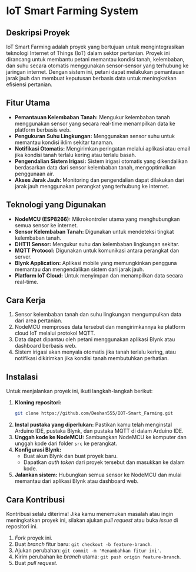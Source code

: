 # IoT Smart Farming System

## Deskripsi Proyek
IoT Smart Farming adalah proyek yang bertujuan untuk mengintegrasikan teknologi Internet of Things (IoT) dalam sektor pertanian. Proyek ini dirancang untuk membantu petani memantau kondisi tanah, kelembaban, dan suhu secara otomatis menggunakan sensor-sensor yang terhubung ke jaringan internet. Dengan sistem ini, petani dapat melakukan pemantauan jarak jauh dan membuat keputusan berbasis data untuk meningkatkan efisiensi pertanian.

## Fitur Utama
- **Pemantauan Kelembaban Tanah:** Mengukur kelembaban tanah menggunakan sensor yang secara real-time menampilkan data ke platform berbasis web.
- **Pengukuran Suhu Lingkungan:** Menggunakan sensor suhu untuk memantau kondisi iklim sekitar tanaman.
- **Notifikasi Otomatis:** Mengirimkan peringatan melalui aplikasi atau email jika kondisi tanah terlalu kering atau terlalu basah.
- **Pengendalian Sistem Irigasi:** Sistem irigasi otomatis yang dikendalikan berdasarkan data dari sensor kelembaban tanah, mengoptimalkan penggunaan air.
- **Akses Jarak Jauh:** Monitoring dan pengendalian dapat dilakukan dari jarak jauh menggunakan perangkat yang terhubung ke internet.

## Teknologi yang Digunakan
- **NodeMCU (ESP8266):** Mikrokontroler utama yang menghubungkan semua sensor ke internet.
- **Sensor Kelembaban Tanah:** Digunakan untuk mendeteksi tingkat kelembaban tanah.
- **DHT11 Sensor:** Mengukur suhu dan kelembaban lingkungan sekitar.
- **MQTT Protocol:** Digunakan untuk komunikasi antara perangkat dan server.
- **Blynk Application:** Aplikasi mobile yang memungkinkan pengguna memantau dan mengendalikan sistem dari jarak jauh.
- **Platform IoT Cloud:** Untuk menyimpan dan menampilkan data secara real-time.

## Cara Kerja
1. Sensor kelembaban tanah dan suhu lingkungan mengumpulkan data dari area pertanian.
2. NodeMCU memproses data tersebut dan mengirimkannya ke platform cloud IoT melalui protokol MQTT.
3. Data dapat dipantau oleh petani menggunakan aplikasi Blynk atau dashboard berbasis web.
4. Sistem irigasi akan menyala otomatis jika tanah terlalu kering, atau notifikasi dikirimkan jika kondisi tanah membutuhkan perhatian.
   
## Instalasi
Untuk menjalankan proyek ini, ikuti langkah-langkah berikut:
1. **Kloning repositori:**
    ```bash
    git clone https://github.com/Deshan555/IOT-Smart_Farming.git
    ```
2. **Instal pustaka yang diperlukan:**
   Pastikan kamu telah menginstal Arduino IDE, pustaka Blynk, dan pustaka MQTT di dalam Arduino IDE.  
3. **Unggah kode ke NodeMCU:**
   Sambungkan NodeMCU ke komputer dan unggah kode dari folder `src` ke perangkat.
4. **Konfigurasi Blynk:**
   - Buat akun Blynk dan buat proyek baru.
   - Dapatkan *auth token* dari proyek tersebut dan masukkan ke dalam kode.
5. **Jalankan sistem:**
   Hubungkan semua sensor ke NodeMCU dan mulai memantau dari aplikasi Blynk atau dashboard web.

## Cara Kontribusi
Kontribusi selalu diterima! Jika kamu menemukan masalah atau ingin meningkatkan proyek ini, silakan ajukan *pull request* atau buka *issue* di repositori ini.

1. *Fork* proyek ini.
2. Buat *branch* fitur baru: `git checkout -b feature-branch`.
3. Ajukan perubahan: `git commit -m 'Menambahkan fitur ini'`.
4. Kirim perubahan ke *branch* utama: `git push origin feature-branch`.
5. Buat *pull request*.
